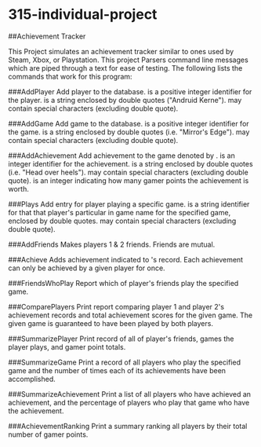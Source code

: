 # 315-individual-project
##Achievement Tracker

This Project simulates an achievement tracker similar to ones used by Steam, Xbox, or Playstation. This project Parsers command line messages which are piped through a text for ease of testing. The following lists the commands that work for this program:

###AddPlayer <Player ID> <Player Name>
Add player to the database. <Player ID> is a positive integer identifier for the player. <Player Name> is a string enclosed by double quotes ("Andruid Kerne"). <Player Name> may contain special characters (excluding double quote).
 
###AddGame <Game ID> <Game Name>
Add game to the database. <Game ID> is a positive integer identifier for the game. <Game Name> is a string enclosed by double quotes (i.e. "Mirror's Edge"). <Game Name> may contain special characters (excluding double quote).

###AddAchievement <Game ID> <Achievement ID> <Achievement Name> <Achievement Points>
Add achievement to the game denoted by <Game ID>. <Achievement ID> is an integer identifier for the achievement. <Achievement Name> is a string enclosed by double quotes (i.e. "Head over heels"). <Achievement Name> may contain special characters (excluding double quote). 
<Achievement Points> is an integer indicating how many gamer points the achievement is worth.

###Plays <Player ID> <Game ID> <Player IGN>
Add entry for player playing a specific game. <Player IGN> is a string identifier for that that player's particular in game name for the specified game, enclosed by double quotes. <Player IGN> may contain special characters (excluding double quote).

###AddFriends <Player ID1> <Player ID2>
Makes players 1 & 2 friends. Friends are mutual.

###Achieve <Player ID> <Game ID> <Achievement ID>
Adds achievement indicated to <Player ID>'s record. Each achievement can only be achieved by a given player for once.

###FriendsWhoPlay <Player ID> <Game ID>
Report which of player's friends play the specified game.

###ComparePlayers <Player ID1> <Player ID2> <Game ID>
Print report comparing player 1 and player 2's achievement records and total achievement scores for the given game. The given game is guaranteed to have been played by both players.

###SummarizePlayer <Player ID>
Print record of all of player's friends, games the player plays, and gamer point totals.

###SummarizeGame <Game ID>
Print a record of all players who play the specified game and the number of times each of its achievements have been accomplished.

###SummarizeAchievement <Game ID> <Achievement ID>
Print a list of all players who have achieved an achievement, and the percentage of players who play that game who have the achievement.

###AchievementRanking
Print a summary ranking all players by their total number of gamer points.


